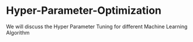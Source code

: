 # Hyper-Parameter-Optimization
We will discuss the Hyper Parameter Tuning for different Machine Learning Algorithm
